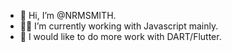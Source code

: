 - 👋 Hi, I’m @NRMSMITH.
- 🧑‍🏫 I’m currently working with Javascript mainly.
- 🦋 I would like to do more work with DART/Flutter.

<!---
NRMSMITH/NRMSMITH is a ✨ special ✨ repository because its `README.md` (this file) appears on your GitHub profile.
You can click the Preview link to take a look at your changes.
--->
